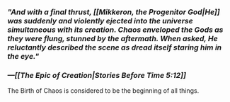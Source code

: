 ### *"And with a final thrust, [[Mikkeron, the Progenitor God|He]] was suddenly and violently ejected into the universe simultaneous with its creation. Chaos enveloped the Gods as they were flung, stunned by the aftermath. When asked, He reluctantly described the scene as dread itself staring him in the eye."*
### *—[[The Epic of Creation|Stories Before Time 5:12]]*

The Birth of Chaos is considered to be the beginning of all things. 
